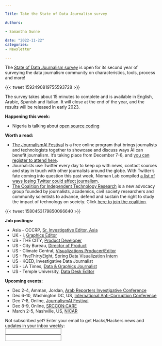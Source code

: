 ```yaml
---

Title: Take the State of Data Journalism survey

Authors: 

- Samantha Sunne

date: "2022-11-22" 
categories: 
- Newsletter 

---
```


The [State of Data Journalism survey](https://datajournalism.com/survey/2022/) is open for its second year of surveying the data journalism community on characteristics, tools, process and more!

{{< tweet 1592490819755593728 >}}

The survey takes about 15 minutes to complete and is available in English, Arabic, Spanish and Italian. It will close at the end of the year, and the results will be released in early 2023.

**Happening this week:**



* Nigeria is talking about [open source coding](https://us06web.zoom.us/meeting/register/tZEkcOuhqz4sGN2AS02niGe7dSbmnpv_CiCV)

**Worth a read:**



* [The JournalismAI Festival](https://www.journalismaifestival.com/) is a free online program that brings journalists and technologists together to showcase and discuss ways AI can benefit journalism. It’s taking place from December 7-8, and [you can register to attend here](https://www.journalismaifestival.com/register). 
* Journalists use Twitter every day to keep up with news, contact sources and stay in touch with other journalists around the globe. With Twitter’s fate coming into question this past week, Nieman Lab compiled [a list of ways losing Twitter could affect journalism](https://www.niemanlab.org/2022/11/losing-twitter-hurts-journalism/).
* [The Coalition for Independent Technology Research](https://independenttechresearch.org/) is a new advocacy group founded by journalists, academics, civil society researchers and community scientists to advance, defend and sustain the right to study the impact of technology on society. Click [here to join the coalition](https://independenttechresearch.org/join-us/). 

{{< tweet 1580453179850096640 >}}

**Job postings:**



* Asia - OCCRP, [Sr. Investigative Editor, Asia](https://www.ire.org/job-center/senior-investigative-editor_asia/)
* UK - i, [Graphics Editor](cisionjobs.co.uk/job/108990/i-graphics-editor/?LinkSource=PremiumListing)
* US - THE CITY, [Product Developer](https://city-report-inc.breezy.hr/p/b99d046cbb15-product-developer)
* US - City Bureau, [Director of Product](https://www.citybureau.org/director-of-product-documenters-network)
* US - Climate Central, [Visualizations Producer/Editor](https://www.climatecentral.org/open-position-visualizations-producer-editor)
* US - FiveThirtyEight, [Spring Data Visualization Intern](https://disney.wd5.myworkdayjobs.com/disneycareerdc/job/New-York-NY-USA/FiveThirtyEight-Data-Visualization-Intern--Spring-2023_10021985-1)
* US - KQED, Investigative Data Journalist
* US - LA Times, [Data & Graphics Journalist](https://nantmedia.wd5.myworkdayjobs.com/en-US/LATimesCareers/details/Data-and-Graphics-Journalist_REQ_001333-7?q=data)
* US - Temple University, [Data Desk Editor](https://temple.taleo.net/careersection/tu_ex_staff/jobdetail.ftl?job=22003650&tz=GMT-05%3A00&tzname=America%2FNew_York)

**Upcoming events:**



* Dec 2-4, Amman, Jordan, [Arab Reporters Investigative Conference](https://arij22.arij.net/)
* Dec 6-10, Washington DC, US, [International Anti-Corruption Conference](https://www.transparency.org/en/news/dates-2022-international-anti-corruption-conference-uprooting-corruption-defending-democratic-values)
* Dec 7-8, Online, [JournalismAI Festival](https://www.journalismaifestival.com/)
* Dec 8-9, Online, [SRCCON:CARE](https://srccon.org/?mc_cid=5c412282d9&mc_eid=aadc0ecfa8)
* March 2-5, Nashville, US, [NICAR](https://www.ire.org/training/conferences/nicar-2023/)

<div id="mc_embed_signup"><form id="mc-embedded-subscribe-form" class="validate" action="//hackshackers.us1.list-manage.com/subscribe/post?u=c56f2e53d5ed6ef87f8aaa75c&amp;id=fb2bc6f10b" method="post" name="mc-embedded-subscribe-form" novalidate="" target="_blank">

<div id="mc_embed_signup_scroll">

<div class="mc-field-group"><label for="mce-EMAIL">Not subscribed yet? Enter your email to get Hacks/Hackers news and updates in your inbox weekly:  </label></div>

<div class="mc-field-group"><input id="mce-EMAIL" class="required email" name="EMAIL" type="email" value="" /></div>

<!-- real people should not fill this in and expect good things - do not remove this or risk form bot signups-->

<div style="position: absolute; left: -5000px;"><input tabindex="-1" name="b_c56f2e53d5ed6ef87f8aaa75c_fb2bc6f10b" type="text" value="" /></div>

<div class="clear"><input id="mc-embedded-subscribe" class="button" name="subscribe" typ
